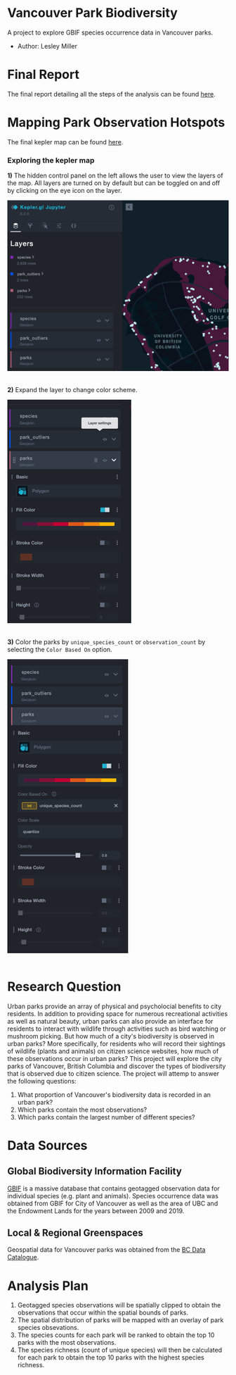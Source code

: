 # Vancouver Park Biodiversity
A project to explore GBIF species occurrence data in Vancouver parks.

- Author: Lesley Miller 

# Final Report 
The final report detailing all the steps of the analysis can be found [here](https://aromatic-toast.github.io/vancouver_park_biodiversity/results/final_report.html).

# Mapping Park Observation Hotspots 
The final kepler map can be found [here](https://aromatic-toast.github.io/vancouver_park_biodiversity/results/final_report_map.html).

### Exploring the kepler map
**1)** The hidden control panel on the left allows the user to view the layers of the map. All layers are turned on by default but can be toggled on and off by clicking on the eye icon on the layer. 

<div style="text-align:left"><img src="img/kepler_full_panel.png" /></div> 
<br /> 


**2)** Expand the layer to change color scheme.

<div style="text-align:left"><img src="img/kepler_color_adjust.png" /></div>
<br /> 
 

**3)** Color the parks by `unique_species_count` or `observation_count` by selecting the `Color Based On` option. 
<div style="text-align:left"><img src="img/color_based_on.png" /></div>
<br /> 





# Research Question 
Urban parks provide an array of physical and psycholocial benefits to city residents. In addition to providing space for numerous recreational activities as well as natural beauty, urban parks can also provide an interface for residents to interact with wildlife through activities such as bird watching or mushroom picking. But how much of a city's biodiversity is observed in urban parks? More specifically, for residents who will record their sightings of wildlife (plants and animals) on citizen science websites, how much of these observations occur in urban parks? This project will explore the city parks of Vancouver, British Columbia and discover the types of biodiversity that is observed due to citizen science. The project will attemp to answer the following questions: 
1) What proportion of Vancouver's biodiversity data is recorded in an urban park? 
2) Which parks contain the most observations?
3) Which parks contain the largest number of different species?

# Data Sources 

## Global Biodiversity Information Facility 
[GBIF](https://www.gbif.org/) is a massive database that contains geotagged observation data for individual species (e.g. plant and animals). Species occurrence data was obtained from GBIF for City of Vancouver as well as the area of UBC and the Endowment Lands for the years between 2009 and 2019. 

## Local & Regional Greenspaces 
Geospatial data for Vancouver parks was obtained from the [BC Data Catalogue](https://catalogue.data.gov.bc.ca/dataset/local-and-regional-greenspaces).

# Analysis Plan 
1) Geotagged species observations will be spatially clipped to obtain the observations that occur within the spatial bounds of parks. 
2) The spatial distribution of parks will be mapped with an overlay of park species obsevations. 
3) The species counts for each park will be ranked to obtain the top 10 parks with the most observations. 
4) The species richness (count of unique species) will then be calculated for each park to obtain the top 10 parks with the highest species richness. 
